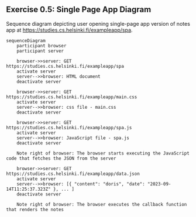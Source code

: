 ## Exercise 0.5: Single Page App Diagram

Sequence diagram depicting user opening single-page app version of notes app at https://studies.cs.helsinki.fi/exampleapp/spa.

```mermaid
sequenceDiagram
    participant browser
    participant server

    browser->>server: GET https://studies.cs.helsinki.fi/exampleapp/spa
    activate server
    server-->>browser: HTML document
    deactivate server

    browser->>server: GET https://studies.cs.helsinki.fi/exampleapp/main.css
    activate server
    server-->>browser: css file - main.css
    deactivate server

    browser->>server: GET https://studies.cs.helsinki.fi/exampleapp/spa.js
    activate server
    server-->>browser: JavaScript file - spa.js
    deactivate server

    Note right of browser: The browser starts executing the JavaScript code that fetches the JSON from the server

    browser->>server: GET https://studies.cs.helsinki.fi/exampleapp/data.json
    activate server
    server-->>browser: [{ "content": "doris", "date": "2023-09-14T11:25:37.323Z" }, ... ]
    deactivate server

    Note right of browser: The browser executes the callback function that renders the notes
  ```
